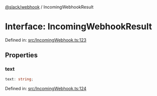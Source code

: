 [@slack/webhook](../index.md) / IncomingWebhookResult

# Interface: IncomingWebhookResult

Defined in: [src/IncomingWebhook.ts:123](https://github.com/slackapi/node-slack-sdk/blob/main/packages/webhook/src/IncomingWebhook.ts#L123)

## Properties

### text

```ts
text: string;
```

Defined in: [src/IncomingWebhook.ts:124](https://github.com/slackapi/node-slack-sdk/blob/main/packages/webhook/src/IncomingWebhook.ts#L124)
